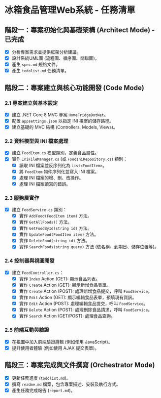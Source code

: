 # 冰箱食品管理Web系統 - 任務清單

## 階段一：專案初始化與基礎架構 (Architect Mode) - 已完成

- [x] 分析專案需求並提供框架分析建議。
- [x] 設計系統UML圖 (流程圖、循序圖、關聯圖)。
- [x] 產生 `spec.md` 規格文件。
- [x] 產生 `todolist.md` 任務清單。

## 階段二：專案建立與核心功能開發 (Code Mode)

### 2.1 專案建立與基本設定

- [x] 建立 .NET Core 8 MVC 專案 `HomeFridgeDotNet`。
- [x] 配置 `appsettings.json` 以指定 INI 檔案的儲存路徑。
- [x] 建立基礎的 MVC 結構 (Controllers, Models, Views)。

### 2.2 資料模型與 INI 檔案處理

- [x] 建立 `FoodItem.cs` 模型類別，定義食品屬性。
- [x] 實作 `IniFileManager.cs` (或 `FoodIniRepository.cs`) 類別：
    - [x] 讀取 INI 檔案並反序列化為 `List<FoodItem>`。
    - [x] 將 `FoodItem` 物件序列化並寫入 INI 檔案。
    - [x] 處理 INI 檔案的增、刪、改操作。
    - [x] 處理 INI 檔案讀寫的錯誤。

### 2.3 服務層實作

- [x] 建立 `FoodService.cs` 類別：
    - [x] 實作 `AddFood(FoodItem item)` 方法。
    - [x] 實作 `GetAllFoods()` 方法。
    - [x] 實作 `GetFoodById(string id)` 方法。
    - [x] 實作 `UpdateFood(FoodItem item)` 方法。
    - [x] 實作 `DeleteFood(string id)` 方法。
    - [x] 實作 `SearchFoods(string query)` 方法 (依名稱、到期日、儲存位置等)。

### 2.4 控制器與視圖開發

- [x] 建立 `FoodController.cs`：
    - [x] 實作 `Index` Action (GET): 顯示食品列表。
    - [x] 實作 `Create` Action (GET): 顯示新增食品表單。
    - [x] 實作 `Create` Action (POST): 處理新增食品提交，呼叫 `FoodService`。
    - [x] 實作 `Edit` Action (GET): 顯示編輯食品表單，預填現有資訊。
    - [x] 實作 `Edit` Action (POST): 處理編輯食品提交，呼叫 `FoodService`。
    - [x] 實作 `Delete` Action (POST): 處理刪除食品請求，呼叫 `FoodService`。
    - [x] 實作 `Search` Action (GET/POST): 處理食品查詢。

### 2.5 前端互動與驗證

- [x] 在視圖中加入前端驗證邏輯 (例如使用 JavaScript)。
- [x] 提升使用者體驗 (例如使用 AJAX 提交表單)。

## 階段三：專案完成與文件撰寫 (Orchestrator Mode)

- [x] 更新任務進度 (`todolist.md`)。
- [x] 撰寫 `readme.md` 檔案，包含專案描述、安裝及執行方式。
- [x] 產生任務完成報告 (`report.md`)。